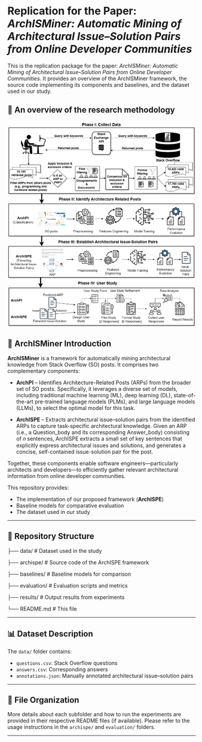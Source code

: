 # Replication for the Paper: *ArchISMiner: Automatic Mining of Architectural Issue–Solution Pairs from Online Developer Communities*

This is the replication package for the paper: *ArchISMiner: Automatic Mining of Architectural Issue–Solution Pairs from Online Developer Communities*. 
It provides an overview of the ArchISMiner framework, the source code implementing its components and baselines, and the dataset used in our study.

## 🚨 An overview of the research methodology 

![Alt text](images/OverviewOftheReseachMethod.png)

## 🚨 ArchISMiner Introduction

**ArchISMiner** is a framework for automatically mining architectural knowledge from Stack Overflow (SO) posts. It comprises two complementary components:

- **ArchPI** – Identifies Architecture-Related Posts (ARPs) from the broader set of SO posts. Specifically, it leverages a diverse set of models, including traditional machine learning (ML), deep learning (DL), state-of-the-art pre-trained language models (PLMs), and large language models (LLMs), to select the optimal model for this task.

- **ArchISPE** – Extracts architectural issue–solution pairs from the identified ARPs to capture task-specific architectural knowledge. Given an ARP (i.e., a Question_body and its corresponding Answer_body) consisting of 𝑛 sentences, ArchISPE extracts a small set of key sentences that explicitly express architectural issues and solutions, and generates a concise, self-contained issue-solution pair for the post.
  
Together, these components enable software engineers—particularly architects and developers—to efficiently gather relevant architectural information from online developer communities.




This repository provides:
- The implementation of our proposed framework (**ArchISPE**)
- Baseline models for comparative evaluation
- The dataset used in our study

---

## 📁 Repository Structure

├── data/ # Dataset used in the study

├── archispe/ # Source code of the ArchISPE framework

├── baselines/ # Baseline models for comparison

├── evaluation/ # Evaluation scripts and metrics

├── results/ # Output results from experiments

└── README.md # This file


---

## 📊 Dataset Description

The `data/` folder contains:

- `questions.csv`: Stack Overflow questions  
- `answers.csv`: Corresponding answers  
- `annotations.json`: Manually annotated architectural issue–solution pairs  

---

## 📄 File Organization

More details about each subfolder and how to run the experiments are provided in their respective README files (if available). Please refer to the usage instructions in the `archispe/` and `evaluation/` folders.

---



